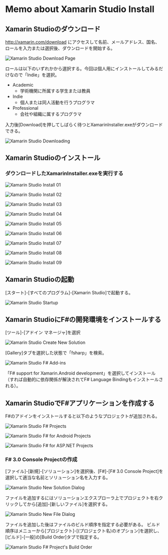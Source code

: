 # Memo about Xamarin Studio Install

## Xamarin Studioのダウンロード

<http://xamarin.com/download> にアクセスして名前、メールアドレス、国名、ロールを入力または選択後、ダウンロードを開始する。

![Xamarin Studio Download Page][img01]

ロールは以下のいずれかから選択する。今回は個人用にインストールしてみるだけなので「Indie」を選択。

* Academic
  * 学術機関に所属する学生または教員
* Indie
  * 個人または同人活動を行うプログラマ
* Professional
  * 会社や組織に属するプログラマ

入力後[Download]を押してしばらく待つとXamarinInstaller.exeがダウンロードできる。

![Xamarin Studio Downloading][img02]

## Xamarin Studioのインストール

### ダウンロードしたXamarinInstaller.exeを実行する

![Xamarin Studio Install 01][img03]

![Xamarin Studio Install 02][img04]

![Xamarin Studio Install 03][img05]

![Xamarin Studio Install 04][img06]

![Xamarin Studio Install 05][img07]

![Xamarin Studio Install 06][img08]

![Xamarin Studio Install 07][img09]

![Xamarin Studio Install 08][img10]

![Xamarin Studio Install 09][img11]

## Xamarin Studioの起動

[スタート]-[すべてのプログラム]-[Xamarin Studio]で起動する。

![Xamarin Studio Startup][img12]

## Xamarin StudioにF#の開発環境をインストールする

[ツール]-[アドイン マネージャ]を選択

![Xamarin Studio Create New Solution][img13]

[Gallery]タブを選択した状態で「fsharp」を検索。

![Xamarin Studio F# Add-ins][img14]

「F# support for Xamarin.Android development」を選択してインストール（すれば自動的に依存関係が解決されてF# Language Bindingもインストールされる）。

## Xamarin StudioでF#アプリケーションを作成する

F#のアドインをインストールすると以下のようなプロジェクトが追加される。

![Xamarin Studio F# Projects][img15]

![Xamarin Studio F# for Android Projects][img16]

![Xamarin Studio F# for ASP.NET Projects][img17]

### F# 3.0 Console Projectの作成

[ファイル]-[新規]-[ソリューション]を選択後、[F#]-[F# 3.0 Console Project]を選択して適当な名前とソリューション名を入力する。

![Xamarin Studio New Solution Dialog][img18]

ファイルを追加するにはソリューションエクスプローラ上でプロジェクトを右クリックしてから[追加]-[新しいファイル]を選択する。

![Xamarin Studio New File Dialog][img19]

ファイルを追加した後はファイルのビルド順序を指定する必要がある。
ビルド順序はメニューから[プロジェクト]-[(プロジェクト名)のオプション]を選択し、[ビルド]-[一般]の[Build Order]タブで指定する。

![Xamarin Studio F# Project's Build Order][img20]

[img01]: <img/img01.png> "Download page"
[img02]: <img/img02.png> "Downloading"
[img03]: <img/img03.png> "Xamarin Installer 01"
[img04]: <img/img04.png> "Xamarin Installer 02"
[img05]: <img/img05.png> "Xamarin Installer 03"
[img06]: <img/img06.png> "Xamarin Installer 04"
[img07]: <img/img07.png> "Xamarin Installer 05"
[img08]: <img/img08.png> "Xamarin Installer 06"
[img09]: <img/img09.png> "Xamarin Installer 07"
[img10]: <img/img10.png> "Xamarin Installer 08"
[img11]: <img/img11.png> "Xamarin Installer 09"
[img12]: <img/img12.png> "Xamarin Studio Startup"
[img13]: <img/img13.png> "Xamarin Studio Add-in Manager"
[img14]: <img/img14.png> "Xamarin Studio F# Add-ins"
[img15]: <img/img15.png> "Xamarin Studio F# Projects"
[img16]: <img/img16.png> "Xamarin Studio F# for Android Projects"
[img17]: <img/img17.png> "Xamarin Studio F# for ASP.NET Projects"
[img18]: <img/img18.png> "Xamarin Studio F# 3.0 Console Project"
[img19]: <img/img19.png> "Xamarin Studio Adding New Class File"
[img20]: <img/img20.png> "Xamarin Studio F# Project's Build Order"
